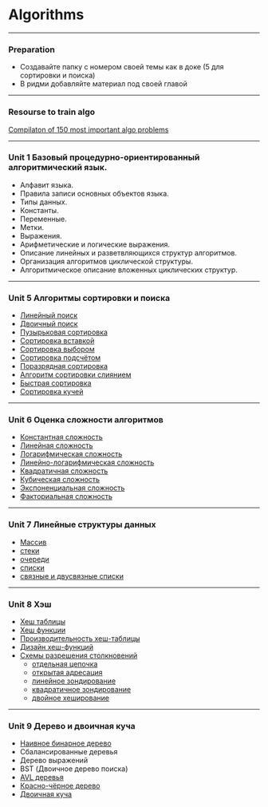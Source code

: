 # Algorithms

---
### Preparation

- Создавайте папку с номером своей темы как в доке (5 для сортировки и поиска)
- В ридми добавляйте материал под своей главой

---

### Resourse to train algo 

[Compilaton of 150 most important algo problems](https://neetcode.io/)

---

### Unit 1 Базовый процедурно-ориентированный алгоритмический язык.
- Алфавит языка. 
- Правила записи основных объектов языка. 
- Типы данных. 
- Константы. 
- Переменные. 
- Метки. 
- Выражения. 
- Арифметические и логические выражения. 
- Описание линейных и разветвляющихся структур алгоритмов. 
- Организация алгоритмов циклической структуры. 
- Алгоритмическое описание вложенных циклических структур.

---

### Unit 5 Алгоритмы сортировки и поиска
- [Линейный поиск](5/articles/search.md#linear-search)
- [Двоичный поиск](5/articles/search.md#binary-search)
- [Пузырьковая сортировка](5/articles/sort.md#bubble-sort)
- [Сортировка вставкой](5/articles/sort.md#insertion-sort)
- [Сортировка выбором](5/articles/sort.md#selection-sort)
- [Сортировка подсчётом](5/articles/sort.md#counting-sort)
- [Поразрядная сортировка](5/articles/sort.md#radix-sort)
- [Алгоритм сортировки слиянием](5/articles/sort.md#merge-sort)
- [Быстрая сортировка](5/articles/sort.md#quick-sort)
- [Сортировка кучей](5/articles/sort.md#heap-sort)

---

### Unit 6 Оценка сложности алгоритмов

- [Константная сложность](6/article/asymptotics.md)
- [Линейная сложность](6/article/asymptotics.md)
- [Логарифмическая сложность](6/article/asymptotics.md)
- [Линейно-логарифмическая сложность](6/article/asymptotics.md)
- [Квадратичная сложность](6/article/asymptotics.md) 
- [Кубическая сложность](6/article/asymptotics.md)
- [Экспоненциальная сложность](6/article/asymptotics.md)
- [Факториальная сложность](6/article/asymptotics.md)

--- 

### Unit 7 Линейные структуры данных

- [Массив](7/article/structures.md#array)
- [стеки](7/article/structures.md#stack)
- [очереди](7/article/structures.md#queue)
- [списки](7/article/structures.md#list)
- [связные и двусвязные списки](7/article/structures.md#list)

---

### Unit 8 Хэш

- [Хеш таблицы](8/article/hash.md#hash-table)
- [Хеш функции](8/article/hash.md#hash-function)
- [Производительность хеш-таблицы](8/article/hash.md#complexity)
- [Дизайн хеш-функций](8/article/hash.md#hash-function)
- [Схемы разрешения столкновений](8/article/hash.md#separate-chaining)
  - [отдельная цепочка](8/article/hash.md#separate-chaining)
  - [открытая адресация](8/article/hash.md#open-addressing)
  - [линейное зондирование](8/article/hash.md#linear-probing)
  - [квадратичное зондирование](8/article/hash.md#quadratic-probing)
  - [двойное хеширование](8/article/hash.md#double-hashing)

---

### Unit 9 Дерево и двоичная куча

- [Наивное бинарное дерево](9/articles/tree.md#наивное-бинарное-дерево)
- Сбалансированные деревья
- Дерево выражений
- BST (Двоичное дерево поиска)
- [AVL деревья](9/articles/tree.md#avl-деревья)
- [Красно-чёрное дерево](9/articles/tree.md#красно-чёрные-деревья)
- [Двоичная куча](9/articles/tree.md#двоичная-куча)